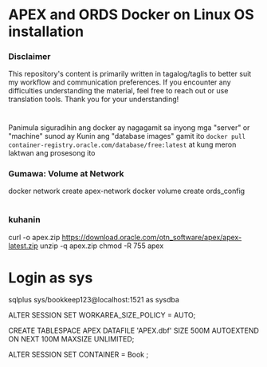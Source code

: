# APEX and ORDS Docker on Linux OS installation 
### Disclaimer
This repository's content is primarily written in tagalog/taglis to better suit my workflow and communication preferences. If you encounter any difficulties understanding the material, feel free to reach out or use translation tools. Thank you for your understanding!
# 

Panimula siguradihin ang docker ay nagagamit sa inyong mga "server" or "machine" sunod ay Kunin ang "database images" gamit ito `docker pull container-registry.oracle.com/database/free:latest` at kung meron laktwan ang prosesong ito

### Gumawa: Volume at Network 
docker network create apex-network
docker volume create ords_config
# 

### kuhanin 

curl -o apex.zip https://download.oracle.com/otn_software/apex/apex-latest.zip
unzip -q apex.zip
chmod -R 755 apex

# Login as sys
sqlplus sys/bookkeep123@localhost:1521 as sysdba

ALTER SESSION SET WORKAREA_SIZE_POLICY = AUTO;

CREATE TABLESPACE APEX
DATAFILE 'APEX.dbf'
SIZE 500M
AUTOEXTEND ON NEXT 100M
MAXSIZE UNLIMITED;

ALTER SESSION SET CONTAINER = Book ;
